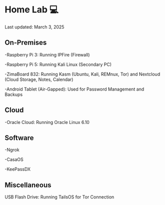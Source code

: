 # Home Lab 💻
Last updated: March 3, 2025

## On-Premises
-Raspberry Pi 3: Running IPFire (Firewall)

-Raspberry Pi 5: Running Kali Linux (Secondary PC)

-ZimaBoard 832: Running Kasm (Ubuntu, Kali, REMnux, Tor) and Nextcloud (Cloud Storage, Notes, Calendar)

-Android Tablet (Air-Gapped): Used for Password Management and Backups

## Cloud
-Oracle Cloud: Running Oracle Linux 6.10

## Software
-Ngrok

-CasaOS

-KeePassDX

## Miscellaneous
USB Flash Drive: Running TailsOS for Tor Connection

